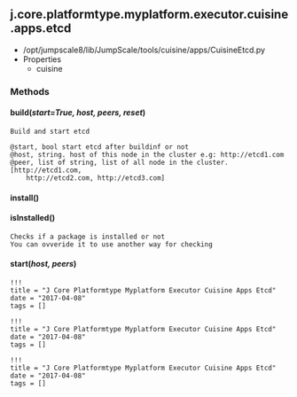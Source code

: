 <!-- toc -->
## j.core.platformtype.myplatform.executor.cuisine.apps.etcd

- /opt/jumpscale8/lib/JumpScale/tools/cuisine/apps/CuisineEtcd.py
- Properties
    - cuisine

### Methods

#### build(*start=True, host, peers, reset*) 

```
Build and start etcd

@start, bool start etcd after buildinf or not
@host, string. host of this node in the cluster e.g: http://etcd1.com
@peer, list of string, list of all node in the cluster. [http://etcd1.com,
    http://etcd2.com, http://etcd3.com]

```

#### install() 

#### isInstalled() 

```
Checks if a package is installed or not
You can ovveride it to use another way for checking

```

#### start(*host, peers*) 


```
!!!
title = "J Core Platformtype Myplatform Executor Cuisine Apps Etcd"
date = "2017-04-08"
tags = []
```

```
!!!
title = "J Core Platformtype Myplatform Executor Cuisine Apps Etcd"
date = "2017-04-08"
tags = []
```

```
!!!
title = "J Core Platformtype Myplatform Executor Cuisine Apps Etcd"
date = "2017-04-08"
tags = []
```
